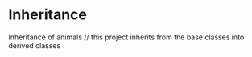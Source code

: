 # Inheritance
Inheritance of animals
// this project inherits from the base classes into derived classes 
